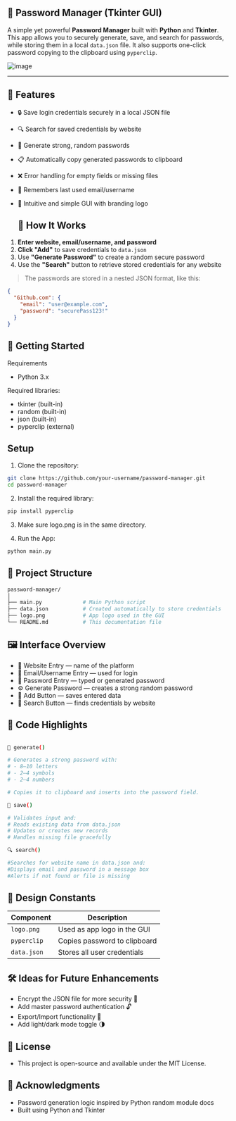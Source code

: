 ## 🔐 Password Manager (Tkinter GUI)
A simple yet powerful **Password Manager** built with **Python** and **Tkinter**. This app allows you to securely generate, save, and search for passwords, while storing them in a local `data.json` file. It also supports one-click password copying to the clipboard using `pyperclip`.

![image](https://github.com/user-attachments/assets/83881913-a419-4c40-800c-bc796e14d36c)


---

## 📌 Features

- 🔒 Save login credentials securely in a local JSON file  
- 🔍 Search for saved credentials by website  
- 🔐 Generate strong, random passwords  
- 📋 Automatically copy generated passwords to clipboard  
- ❌ Error handling for empty fields or missing files  
- 🧠 Remembers last used email/username  
- 🎨 Intuitive and simple GUI with branding logo

  ## 🧠 How It Works

1. **Enter website, email/username, and password**  
2. **Click "Add"** to save credentials to `data.json`  
3. Use **"Generate Password"** to create a random secure password  
4. Use the **"Search"** button to retrieve stored credentials for any website  

> The passwords are stored in a nested JSON format, like this:
```json
{
  "Github.com": {
    "email": "user@example.com",
    "password": "securePass123!"
  }
}
```

## 🚀 Getting Started

Requirements

- Python 3.x

Required libraries:

- tkinter (built-in)
- random (built-in)
- json (built-in)
- pyperclip (external)

## Setup
1.  Clone the repository:
   
   ```bash
   git clone https://github.com/your-username/password-manager.git
   cd password-manager
   ```
2.  Install the required library:
   
   ```bash
 pip install pyperclip
   ```

3.  Make sure logo.png is in the same directory.

4.  Run the App:
   ```bash
   python main.py
  ```

## 📁 Project Structure
 ```bash
password-manager/
│
├── main.py             # Main Python script
├── data.json           # Created automatically to store credentials
├── logo.png            # App logo used in the GUI
└── README.md           # This documentation file
```

## 🖼️ Interface Overview

- 📝 Website Entry — name of the platform
- 📧 Email/Username Entry — used for login
- 🔑 Password Entry — typed or generated password
- ⚙️ Generate Password — creates a strong random password
- 💾 Add Button — saves entered data
- 🔎 Search Button — finds credentials by website

## 📃 Code Highlights

```bash

🔐 generate()

# Generates a strong password with:
# - 8–10 letters
# - 2–4 symbols
# - 2–4 numbers

# Copies it to clipboard and inserts into the password field.
```

```bash
💾 save()

# Validates input and:
# Reads existing data from data.json
# Updates or creates new records
# Handles missing file gracefully
```

```bash
🔍 search()

#Searches for website name in data.json and:
#Displays email and password in a message box
#Alerts if not found or file is missing
```
## 🎨 Design Constants

| Component   | Description                  |
| ----------- | ---------------------------- |
| `logo.png`  | Used as app logo in the GUI  |
| `pyperclip` | Copies password to clipboard |
| `data.json` | Stores all user credentials  |

## 🛠️ Ideas for Future Enhancements

- Encrypt the JSON file for more security 🔐
- Add master password authentication 🔓
- Export/Import functionality 📁
- Add light/dark mode toggle 🌗

## 📄 License
- This project is open-source and available under the MIT License.

## 🙌 Acknowledgments
- Password generation logic inspired by Python random module docs
- Built using Python and Tkinter



